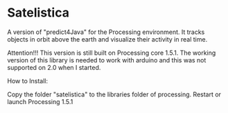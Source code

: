 Satelistica
===========

A version of "predict4Java" for the Processing environment. It tracks objects in orbit above the earth and visualize their activity in real time.

Attention!!!
This version is still built on Processing core 1.5.1. The working version of this library is needed to work with arduino and this was not supported on 2.0 when I started.

How to Install:

Copy the folder "satelistica" to the libraries folder of processing. Restart or launch Processing 1.5.1
